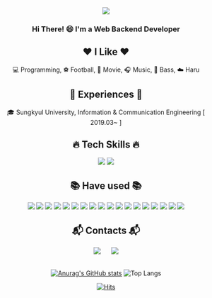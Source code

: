  <div align=center>
	 
  <img src="https://capsule-render.vercel.app/api?type=slice&color=timeAuto&text=TaehyeonKim&fontAlignY=50&fontSize=80&fontColor=000000&height=150">
  
  ### Hi There! 😄 I'm a Web Backend Developer
  
  ## ❤️ I Like ❤️
  💻 Programming, ⚽ Football, 🎥 Movie, 🎧 Music, 🎸 Bass, ☁️ Haru
  <br>
  
  ## 🥇 Experiences 🥇
  🎓 Sungkyul University, Information & Communication Engineering [ 2019.03~ ]
  <br>
  
  ## 🔥 Tech Skills 🔥
<img src="https://img.shields.io/badge/C-A8B9CC?style=flat-square&logo=C&logoColor=black"/>				<!--C-->
<img src="https://img.shields.io/badge/Java-007396?style=flat-square&logo=Openjdk&logoColor=white"/>			<!--Java-->
<br>

  ## 📚 Have used 📚
<img src="https://img.shields.io/badge/JavaScript-F7DF1E?style=flat-square&logo=Javascript&logoColor=black"/>		<!--JavaScript-->
<img src="https://img.shields.io/badge/Node.js-339933?style=flat-square&logo=Node.js&logoColor=white"/>			<!--Node.js-->
<img src="https://img.shields.io/badge/Express-000000?style=flat-square&logo=Express&logoColor=white"/>			<!--Express-->
<img src="https://img.shields.io/badge/Spring-6DB33F?style=flat-square&logo=Spring&logoColor=white"/>			<!--Spring-->
<img src="https://img.shields.io/badge/Spring%20Boot-6DB33F?style=flat-square&logo=Springboot&logoColor=white"/>	<!--SpringBoot-->
<img src="https://img.shields.io/badge/Python-3776AB?style=flat-square&logo=Python&logoColor=white"/>			<!--Python-->
<img src="https://img.shields.io/badge/Raspberry%20Pi-A22846?style=flat-square&logo=RaspberryPi&logoColor=white"/>	<!--Raspberry-->
<img src="https://img.shields.io/badge/Linux-FCC624?style=flat-square&logo=Linux&logoColor=black"/>			<!--Linux-->
<img src="https://img.shields.io/badge/GitHub-181717?style=flat-square&logo=Github&logoColor=white"/>			<!--GitHub-->
<img src="https://img.shields.io/badge/Git-F05032?style=flat-square&logo=Git&logoColor=white"/>				<!--Git-->
<img src="https://img.shields.io/badge/Arduino-00878F?style=flat-square&logo=Arduino&logoColor=white"/>			<!--Arduino-->
<img src="https://img.shields.io/badge/Verilog%20HDL-AC162C?style=flat-square&logo=Vonage&logoColor=white"/>		<!--Verilog-->
<img src="https://img.shields.io/badge/HTML-E34F26?style=flat-square&logo=HTML5&logoColor=white"/>			<!--HTML-->
<img src="https://img.shields.io/badge/CSS-1572B6?style=flat-square&logo=CSS3&logoColor=white"/>			<!--CSS-->
<img src="https://img.shields.io/badge/MySQL-4479A1?style=flat-square&logo=MySQL&logoColor=white"/>			<!--MySQL-->
<img src="https://img.shields.io/badge/Windows-0078D4?style=flat-square&logo=Windows&logoColor=white"/>			<!--Windows-->
<img src="https://img.shields.io/badge/Visual%20Studio%20Code-007ACC?style=flat-square&logo=visualstudiocode&logoColor=white"/>
<img src="https://img.shields.io/badge/Intellij%20IDEA-000000?style=flat-square&logo=intellijidea&logoColor=white"/>
<br>

  ## 📬️ Contacts 📬️
<a href="mailto:TaehyeonEntus@gmail.com">
    <img
        src="https://img.shields.io/badge/Gmail-d14836?style=flat-square&logo=Gmail&logoColor=white&link=mailto:TaehyeonEntus@gmail.com"        
	style="height : auto; margin-left : 10px; margin-right : 10px;"/></a>
  <a href="https://instagram.com/r1ax0gus">
    <img 
        src="http://img.shields.io/badge/-Instagram-F1007E?style=flat&logo=Instagram&logoColor=white&link=https://instagram.com/r1ax0gus/"
        style="height : auto; margin-left : 10px; margin-right : 10px;"/>
  </a>
  <br>
<br>

 [![Anurag's GitHub stats](https://github-readme-stats.vercel.app/api?username=TaehyeonEntus&hide=contribs&theme=tokyonight)](https://github.com/anuraghazra/github-readme-stats)
 ![Top Langs](https://github-readme-stats.vercel.app/api/top-langs/?username=TaehyeonEntus&layout=compact&theme=tokyonight)
 
 [![Hits](https://hits.seeyoufarm.com/api/count/incr/badge.svg?url=https%3A%2F%2Fgithub.com%2FTaehyeonEntus&count_bg=%2379C83D&title_bg=%235CAE4C&icon=&icon_color=%23368C3F&title=hits&edge_flat=false)](https://hits.seeyoufarm.com)

</div>
